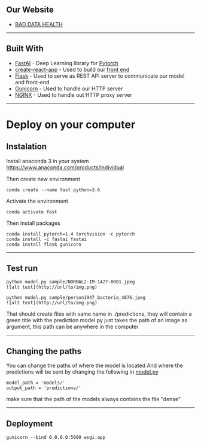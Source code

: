 ## Our Website

* [BAD DATA HEALTH](http://baddatahealth.com)

------------------------------------------------------------

## Built With

* [FastAI](https://www.fast.ai) - Deep Learning library for [Pytorch](https://pytorch.org)
* [create-react-app](https://github.com/facebook/create-react-app) - Used to build our [front end](https://github.com/eramos4/csc821-finalproject)
* [Flask](https://flask.palletsprojects.com/en/1.1.x/) - Used to serve as REST API server to communicate our model and front-end
* [Gunicorn](https://gunicorn.org) - Used to handle our HTTP server
* [NGINX](https://nginx.org/en/) - Used to handle out HTTP proxy server

------------------------------------------------------------------------

# Deploy on your computer

## Instalation
Install anaconda 3 in your system
https://www.anaconda.com/products/individual

Then create new environment

```
conda create --name fast python=3.6
```

Activate the environment
```
conda activate fast
```

Then install packages
```
conda install pytorch=1.4 torchvision -c pytorch
conda install -c fastai fastai
conda install flask gunicorn
```
---------------------------------------
## Test run

```
python model.py sample/NORMAL2-IM-1427-0001.jpeg
![alt text](http://url/to/img.png)

python model.py sample/person1947_bacteria_4876.jpeg
![alt text](http://url/to/img.png)

```
That should create files with same name in ./predictions, they will contain a green title with the prediction
model.py just takes the path of an image as argument, this path can be anywhere in the computer

---------------------------------------
## Changing the paths
You can change the paths of where the model is located
And where the predictions will be sent
by changing the following in [model.py](https://github.com/luisdiaz1997/BiomedicalNN/blob/master/model.py)

```
model_path = 'models/'
output_path = 'predictions/'
```

make sure that the path of the models
always contains the file "dense"

---------------------------------------
## Deployment

```
gunicorn --bind 0.0.0.0:5000 wsgi:app
```
